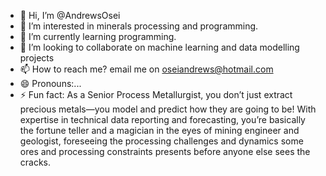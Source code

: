 - 👋 Hi, I’m @AndrewsOsei
- 👀 I’m interested in minerals processing and programming.
- 🌱 I’m currently learning programming.
- 💞️ I’m looking to collaborate on machine learning and data modelling projects
- 📫 How to reach me? email me on oseiandrews@hotmail.com
- 😄 Pronouns:...
- ⚡ Fun fact: As a Senior Process Metallurgist, you don’t just extract precious metals—you model and predict how they are going to be! With expertise in technical data reporting and forecasting, you’re basically the fortune teller and a magician in the eyes of mining engineer and geologist, foreseeing the processing challenges and dynamics some ores and processing constraints presents before anyone else sees the cracks.

<!---
AndrewsOsei/AndrewsOsei is a ✨ special ✨ repository because its `README.md` (this file) appears on your GitHub profile.
You can click the Preview link to take a look at your changes.
--->
